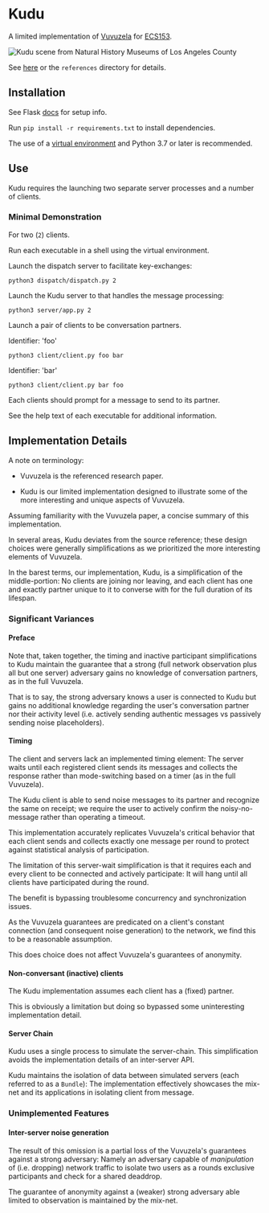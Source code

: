 # Kudu

A limited implementation of [Vuvuzela](https://vuvuzela.io/) for [ECS153](https://bob.cs.ucdavis.edu/classes/s19-ecs153/index.html).

![Kudu scene from Natural History Museums of Los Angeles County](https://nhm.org/site/sites/default/files/exhibits/halls/african/amh_kudu.jpg)

See [here](https://dl.acm.org/citation.cfm?id=2815417) or the `references` directory for details.

## Installation

See Flask [docs](http://flask.pocoo.org/docs/1.0/installation/) for setup info.

Run `pip install -r requirements.txt` to install dependencies.

The use of a [virtual environment](https://docs.python.org/3/library/venv.html) and Python 3.7 or later is recommended.

## Use

Kudu requires the launching two separate server processes and a number of clients.

### Minimal Demonstration

For two (`2`) clients.

Run each executable in a shell using the virtual environment.

Launch the dispatch server to facilitate key-exchanges:

```
python3 dispatch/dispatch.py 2
```

Launch the Kudu server to that handles the message processing:

```
python3 server/app.py 2
```

Launch a pair of clients to be conversation partners.

Identifier: 'foo'

```
python3 client/client.py foo bar
```

Identifier: 'bar'

```
python3 client/client.py bar foo
```

Each clients should prompt for a message to send to its partner.

See the help text of each executable for additional information.

## Implementation Details

A note on terminology:

* Vuvuzela is the referenced research paper.

* Kudu is our limited implementation designed to illustrate some of the more interesting and unique aspects of Vuvuzela.

Assuming familiarity with the Vuvuzela paper, a concise summary of this implementation.

In several areas, Kudu deviates from the source reference; these design choices were generally simplifications as we prioritized the more interesting elements of Vuvuzela.

In the barest terms, our implementation, Kudu, is a simplification of the middle-portion: No clients are joining nor leaving, and each client has one and exactly partner unique to it to converse with for the full duration of its lifespan.

### Significant Variances

#### Preface

Note that, taken together, the timing and inactive participant simplifications to Kudu maintain the guarantee that a strong (full network observation plus all but one server) adversary gains no knowledge of conversation partners, as in the full Vuvuzela.

That is to say, the strong adversary knows a user is connected to Kudu but gains no additional knowledge regarding the user's conversation partner nor their activity level (i.e. actively sending authentic messages vs passively sending noise placeholders).

#### Timing

The client and servers lack an implemented timing element: The server waits until each registered client sends its messages and collects the response rather than mode-switching based on a timer (as in the full Vuvuzela).

The Kudu client is able to send noise messages to its partner and recognize the same on receipt; we require the user to actively confirm the noisy-no-message rather than operating a timeout.

This implementation accurately replicates Vuvuzela's critical behavior that each client sends and collects exactly one message per round to protect against statistical analysis of participation.

The limitation of this server-wait simplification is that it requires each and every client to be connected and actively participate: It will hang until all clients have participated during the round.

The benefit is bypassing troublesome concurrency and synchronization issues.

As the Vuvuzela guarantees are predicated on a client's constant connection (and consequent noise generation) to the network, we find this to be a reasonable assumption. 

This does choice does not affect Vuvuzela's guarantees of anonymity.

#### Non-conversant (inactive) clients

The Kudu implementation assumes each client has a (fixed) partner.

This is obviously a limitation but doing so bypassed some uninteresting implementation detail.

#### Server Chain

Kudu uses a single process to simulate the server-chain. This simplification avoids the implementation details of an inter-server API.

Kudu maintains the isolation of data between simulated servers (each referred to as a `Bundle`): The implementation effectively showcases the mix-net and its applications in isolating client from message.

### Unimplemented Features

#### Inter-server noise generation

The result of this omission is a partial loss of the Vuvuzela's guarantees against a strong adversary: Namely an adversary capable of *manipulation* of (i.e. dropping) network traffic to isolate two users as a rounds exclusive participants and check for a shared deaddrop.

The guarantee of anonymity against a (weaker) strong adversary able limited to observation is maintained by the mix-net.
